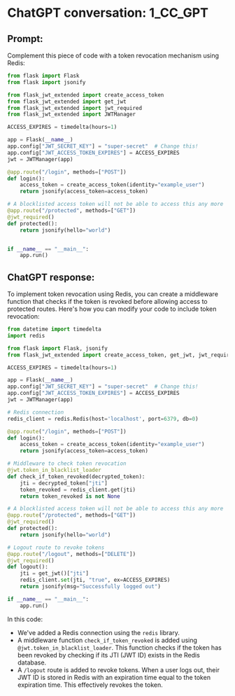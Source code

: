 # ChatGPT conversation: 1_CC_GPT #

## Prompt: ##
Complement this piece of code with a token revocation mechanism using Redis: 
```python from datetime import timedelta
from flask import Flask
from flask import jsonify

from flask_jwt_extended import create_access_token
from flask_jwt_extended import get_jwt
from flask_jwt_extended import jwt_required
from flask_jwt_extended import JWTManager

ACCESS_EXPIRES = timedelta(hours=1)

app = Flask(__name__)
app.config["JWT_SECRET_KEY"] = "super-secret"  # Change this!
app.config["JWT_ACCESS_TOKEN_EXPIRES"] = ACCESS_EXPIRES
jwt = JWTManager(app)

@app.route("/login", methods=["POST"])
def login():
    access_token = create_access_token(identity="example_user")
    return jsonify(access_token=access_token)

# A blocklisted access token will not be able to access this any more
@app.route("/protected", methods=["GET"])
@jwt_required()
def protected():
    return jsonify(hello="world")


if __name__ == "__main__":
    app.run()
```

## ChatGPT response: ##
To implement token revocation using Redis, you can create a middleware function that checks if the token is revoked before allowing access to protected routes. Here's how you can modify your code to include token revocation:

```python
from datetime import timedelta
import redis

from flask import Flask, jsonify
from flask_jwt_extended import create_access_token, get_jwt, jwt_required, JWTManager

ACCESS_EXPIRES = timedelta(hours=1)

app = Flask(__name__)
app.config["JWT_SECRET_KEY"] = "super-secret"  # Change this!
app.config["JWT_ACCESS_TOKEN_EXPIRES"] = ACCESS_EXPIRES
jwt = JWTManager(app)

# Redis connection
redis_client = redis.Redis(host='localhost', port=6379, db=0)

@app.route("/login", methods=["POST"])
def login():
    access_token = create_access_token(identity="example_user")
    return jsonify(access_token=access_token)

# Middleware to check token revocation
@jwt.token_in_blacklist_loader
def check_if_token_revoked(decrypted_token):
    jti = decrypted_token["jti"]
    token_revoked = redis_client.get(jti)
    return token_revoked is not None

# A blocklisted access token will not be able to access this any more
@app.route("/protected", methods=["GET"])
@jwt_required()
def protected():
    return jsonify(hello="world")

# Logout route to revoke tokens
@app.route("/logout", methods=["DELETE"])
@jwt_required()
def logout():
    jti = get_jwt()["jti"]
    redis_client.set(jti, "true", ex=ACCESS_EXPIRES)
    return jsonify(msg="Successfully logged out")

if __name__ == "__main__":
    app.run()
```

In this code:

- We've added a Redis connection using the `redis` library.
- A middleware function `check_if_token_revoked` is added using `@jwt.token_in_blacklist_loader`. This function checks if the token has been revoked by checking if its JTI (JWT ID) exists in the Redis database.
- A `/logout` route is added to revoke tokens. When a user logs out, their JWT ID is stored in Redis with an expiration time equal to the token expiration time. This effectively revokes the token.
